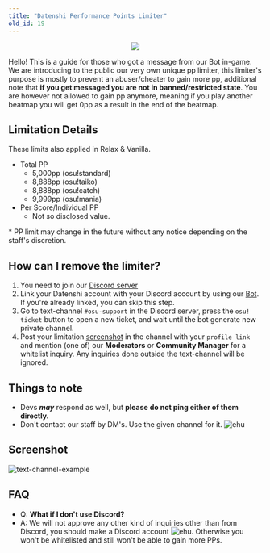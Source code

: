 ```yaml
---
title: "Datenshi Performance Points Limiter"
old_id: 19
---
```


<div style="text-align:center"><img src="https://user-images.githubusercontent.com/10250068/116959299-c8ae3580-accf-11eb-9ca3-15cd662dbca0.png" /></div>

Hello! This is a guide for those who got a message from our Bot in-game. We are introducing to the public our very own unique pp limiter, this limiter's purpose is mostly to prevent an abuser/cheater to gain more pp, additional note that **if you get messaged you are not in banned/restricted state**. You are however not allowed to gain pp anymore, meaning if you play another beatmap you will get 0pp as a result in the end of the beatmap.


## Limitation Details

These limits also applied in Relax & Vanilla.

- Total PP
  - 5,000pp (osu!standard)
  - 8,888pp (osu!taiko)
  - 8,888pp (osu!catch)
  - 9,999pp (osu!mania)
- Per Score/Individual PP
  - Not so disclosed value.

\* PP limit may change in the future without any notice depending on the staff's discretion.

## How can I remove the limiter?

1. You need to join our [Discord server](https://datenshi.pw/discord)
2. Link your Datenshi account with your Discord account by using our [Bot](https://osu.datenshi.pw/discordtokens). If you're already linked, you can skip this step.
3. Go to text-channel `#osu-support` in the Discord server, press the `osu! ticket` button to open a new ticket, and wait until the bot generate new private channel.
4. Post your limitation [screenshot](https://cdn.discordapp.com/attachments/698597147553169429/816492708356423680/screenshot308.jpg) in the channel with your `profile link` and mention (one of) our **Moderators** or **Community Manager** for a whitelist inquiry. Any inquiries done outside the text-channel will be ignored.

## Things to note

- Devs **_may_** respond as well, but **please do not ping either of them directly.**
- Don't contact our staff by DM's. Use the given channel for it. ![ehu](https://user-images.githubusercontent.com/9847780/116959893-1ecbaa80-acc9-11eb-99ce-fd475b89e75c.png)

## Screenshot

![text-channel-example](https://user-images.githubusercontent.com/10250068/121777556-5b8e9980-cbc5-11eb-9a93-9257b9093494.png)

## FAQ

- Q: **What if I don't use Discord?**
- A: We will not approve any other kind of inquiries other than from Discord, you should make a Discord account ![ehu](https://user-images.githubusercontent.com/9847780/116959893-1ecbaa80-acc9-11eb-99ce-fd475b89e75c.png). Otherwise you won't be whitelisted and still won't be able to gain more PPs.
